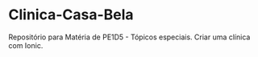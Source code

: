 # Clinica-Casa-Bela
Repositório para Matéria de PE1D5 - Tópicos especiais. Criar uma clínica com Ionic.
